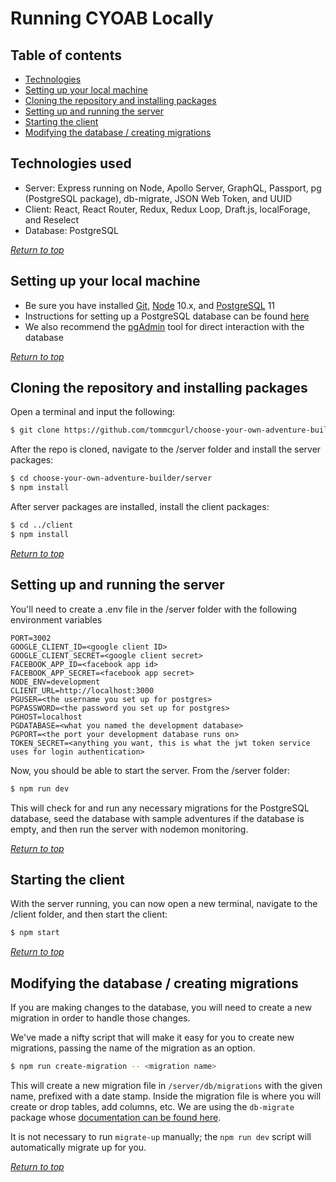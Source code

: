 # Running CYOAB Locally

## Table of contents

- [Technologies](#Technologies-used)
- [Setting up your local machine](#Setting-up-your-local-machine)
- [Cloning the repository and installing packages](#Cloning-the-repository-and-installing-packages)
- [Setting up and running the server](#Setting-up-and-running-the-server)
- [Starting the client](#Starting-the-client)
- [Modifying the database / creating migrations](#Modifying-the-database-/-creating-migrations)

## Technologies used

- Server: Express running on Node, Apollo Server, GraphQL, Passport, pg (PostgreSQL package), db-migrate, JSON Web Token, and UUID
- Client: React, React Router, Redux, Redux Loop, Draft.js, localForage, and Reselect
- Database: PostgreSQL

_[Return to top](#Running-CYOAB-Locally)_

## Setting up your local machine

- Be sure you have installed [Git](https://git-scm.com/downloads), [Node](https://nodejs.org/en/) 10.x, and [PostgreSQL](https://www.postgresql.org/download/) 11
- Instructions for setting up a PostgreSQL database can be found [here](https://www.postgresql.org/docs/11/tutorial-install.html)
- We also recommend the [pgAdmin](https://www.pgadmin.org/download/) tool for direct interaction with the database

_[Return to top](#Running-CYOAB-Locally)_

## Cloning the repository and installing packages

Open a terminal and input the following:

```bash
$ git clone https://github.com/tommcgurl/choose-your-own-adventure-builder.git
```

After the repo is cloned, navigate to the /server folder and install the server packages:

```bash
$ cd choose-your-own-adventure-builder/server
$ npm install
```

After server packages are installed, install the client packages:

```bash
$ cd ../client
$ npm install
```

_[Return to top](#Running-CYOAB-Locally)_

## Setting up and running the server

You'll need to create a .env file in the /server folder with the following environment variables

```
PORT=3002
GOOGLE_CLIENT_ID=<google client ID>
GOOGLE_CLIENT_SECRET=<google client secret>
FACEBOOK_APP_ID=<facebook app id>
FACEBOOK_APP_SECRET=<facebook app secret>
NODE_ENV=development
CLIENT_URL=http://localhost:3000
PGUSER=<the username you set up for postgres>
PGPASSWORD=<the password you set up for postgres>
PGHOST=localhost
PGDATABASE=<what you named the development database>
PGPORT=<the port your development database runs on>
TOKEN_SECRET=<anything you want, this is what the jwt token service uses for login authentication>
```

Now, you should be able to start the server. From the /server folder:

```bash
$ npm run dev
```

This will check for and run any necessary migrations for the PostgreSQL database, seed the database with sample adventures if the database is empty, and then run the server with nodemon monitoring.

_[Return to top](#Running-CYOAB-Locally)_

## Starting the client

With the server running, you can now open a new terminal, navigate to the /client folder, and then start the client:

```bash
$ npm start
```

_[Return to top](#Running-CYOAB-Locally)_

## Modifying the database / creating migrations

If you are making changes to the database, you will need to create a new migration in order to handle those changes.

We've made a nifty script that will make it easy for you to create new migrations, passing the name of the migration as an option.

```bash
$ npm run create-migration -- <migration name>
```

This will create a new migration file in `/server/db/migrations` with the given name, prefixed with a date stamp. Inside the migration file is where you will create or drop tables, add columns, etc. We are using the `db-migrate` package whose [documentation can be found here](https://db-migrate.readthedocs.io/en/latest/API/SQL/).

It is not necessary to run `migrate-up` manually; the `npm run dev` script will automatically migrate up for you.

_[Return to top](#Running-CYOAB-Locally)_

